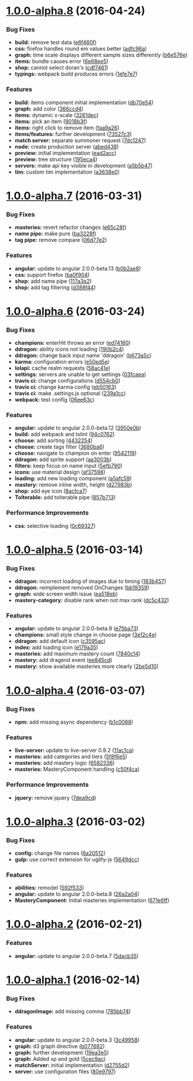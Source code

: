 <a name="1.0.0-alpha.8"></a>
# [1.0.0-alpha.8](https://github.com/SteveVanOpstal/LegendBuilder/compare/1.0.0-alpha.7...1.0.0-alpha.8) (2016-04-24)


### Bug Fixes

* **build:** remove test data ([e6f460f](https://github.com/SteveVanOpstal/LegendBuilder/commit/e6f460f))
* **css:** firefox handles round em values better ([adfc96a](https://github.com/SteveVanOpstal/LegendBuilder/commit/adfc96a))
* **graph:** time scale displays different sample sizes differently ([b6e576e](https://github.com/SteveVanOpstal/LegendBuilder/commit/b6e576e))
* **items:** bundle causes error ([6e68ee5](https://github.com/SteveVanOpstal/LegendBuilder/commit/6e68ee5))
* **shop:** cannot select doran's ([cdf7461](https://github.com/SteveVanOpstal/LegendBuilder/commit/cdf7461))
* **typings:** webpack build produces errors ([1efe7e7](https://github.com/SteveVanOpstal/LegendBuilder/commit/1efe7e7))

### Features

* **build:** items component initial implementation ([db70e54](https://github.com/SteveVanOpstal/LegendBuilder/commit/db70e54))
* **graph:** add color ([366ccd4](https://github.com/SteveVanOpstal/LegendBuilder/commit/366ccd4))
* **items:** dynamic x-scale ([3261dec](https://github.com/SteveVanOpstal/LegendBuilder/commit/3261dec))
* **items:** pick an item ([9018b3f](https://github.com/SteveVanOpstal/LegendBuilder/commit/9018b3f))
* **items:** right click to remove item ([faa9a26](https://github.com/SteveVanOpstal/LegendBuilder/commit/faa9a26))
* **items/features:** further development ([73527c3](https://github.com/SteveVanOpstal/LegendBuilder/commit/73527c3))
* **match server:** separate summoner request ([7dc1247](https://github.com/SteveVanOpstal/LegendBuilder/commit/7dc1247))
* **node:** create production server ([abed438](https://github.com/SteveVanOpstal/LegendBuilder/commit/abed438))
* **preview:** initial implementation ([ead2acc](https://github.com/SteveVanOpstal/LegendBuilder/commit/ead2acc))
* **preview:** tree structure ([195eca4](https://github.com/SteveVanOpstal/LegendBuilder/commit/195eca4))
* **servers:** make api key visible in development ([a5b5b47](https://github.com/SteveVanOpstal/LegendBuilder/commit/a5b5b47))
* **tim:** custom tim implementation ([a3638e0](https://github.com/SteveVanOpstal/LegendBuilder/commit/a3638e0))



<a name="1.0.0-alpha.7"></a>
# [1.0.0-alpha.7](https://github.com/SteveVanOpstal/LegendBuilder/compare/1.0.0-alpha.6...1.0.0-alpha.7) (2016-03-31)


### Bug Fixes

* **masteries:** revert refactor changes ([e65c28f](https://github.com/SteveVanOpstal/LegendBuilder/commit/e65c28f))
* **name pipe:** make pure ([ba3228f](https://github.com/SteveVanOpstal/LegendBuilder/commit/ba3228f))
* **tag pipe:** remove compare ([06d77e2](https://github.com/SteveVanOpstal/LegendBuilder/commit/06d77e2))

### Features

* **angular:** update to angular 2.0.0-beta.13 ([b0b2ae8](https://github.com/SteveVanOpstal/LegendBuilder/commit/b0b2ae8))
* **css:** support firefox ([ba0f904](https://github.com/SteveVanOpstal/LegendBuilder/commit/ba0f904))
* **shop:** add name pipe ([117a3e2](https://github.com/SteveVanOpstal/LegendBuilder/commit/117a3e2))
* **shop:** add tag filtering ([d388f44](https://github.com/SteveVanOpstal/LegendBuilder/commit/d388f44))



<a name="1.0.0-alpha.6"></a>
# [1.0.0-alpha.6](https://github.com/SteveVanOpstal/LegendBuilder/compare/1.0.0-alpha.5...1.0.0-alpha.6) (2016-03-24)


### Bug Fixes

* **champions:** enterHit throws an error ([ed74160](https://github.com/SteveVanOpstal/LegendBuilder/commit/ed74160))
* **ddragon:** ability icons not loading ([190b2c4](https://github.com/SteveVanOpstal/LegendBuilder/commit/190b2c4))
* **ddragon:** change back input name 'ddragon' ([b673a5c](https://github.com/SteveVanOpstal/LegendBuilder/commit/b673a5c))
* **karma:** configuration errors ([e50ed5e](https://github.com/SteveVanOpstal/LegendBuilder/commit/e50ed5e))
* **lolapi:** cache realm requests ([58ac41e](https://github.com/SteveVanOpstal/LegendBuilder/commit/58ac41e))
* **settings:** servers are unable to get settings ([03fcaea](https://github.com/SteveVanOpstal/LegendBuilder/commit/03fcaea))
* **travis ci:** change configurations ([d554cb0](https://github.com/SteveVanOpstal/LegendBuilder/commit/d554cb0))
* **travis ci:** change karma config ([eb50163](https://github.com/SteveVanOpstal/LegendBuilder/commit/eb50163))
* **travis ci:** make .settings.js optional ([239a1cc](https://github.com/SteveVanOpstal/LegendBuilder/commit/239a1cc))
* **webpack:** test config ([06ee63c](https://github.com/SteveVanOpstal/LegendBuilder/commit/06ee63c))

### Features

* **angular:** update to angular 2.0.0-beta.12 ([3950e0b](https://github.com/SteveVanOpstal/LegendBuilder/commit/3950e0b))
* **build:** add webpack and tslint ([94c0762](https://github.com/SteveVanOpstal/LegendBuilder/commit/94c0762))
* **choose:** add sorting ([4432254](https://github.com/SteveVanOpstal/LegendBuilder/commit/4432254))
* **choose:** create tags filter ([3680ba6](https://github.com/SteveVanOpstal/LegendBuilder/commit/3680ba6))
* **choose:** navigate to champion on enter ([9542119](https://github.com/SteveVanOpstal/LegendBuilder/commit/9542119))
* **ddragon:** add sprite support ([aa3003b](https://github.com/SteveVanOpstal/LegendBuilder/commit/aa3003b))
* **filters:** keep focus on name input ([5efb790](https://github.com/SteveVanOpstal/LegendBuilder/commit/5efb790))
* **icons:** use material design ([af37598](https://github.com/SteveVanOpstal/LegendBuilder/commit/af37598))
* **loading:** add new loading component ([a5afc59](https://github.com/SteveVanOpstal/LegendBuilder/commit/a5afc59))
* **mastery:** remove inline width, height ([d27983b](https://github.com/SteveVanOpstal/LegendBuilder/commit/d27983b))
* **shop:** add eye icon ([8acfca7](https://github.com/SteveVanOpstal/LegendBuilder/commit/8acfca7))
* **ToIterable:** add toIterable pipe ([857b713](https://github.com/SteveVanOpstal/LegendBuilder/commit/857b713))

### Performance Improvements

* **css:** selective loading ([0c69327](https://github.com/SteveVanOpstal/LegendBuilder/commit/0c69327))



<a name="1.0.0-alpha.5"></a>
# [1.0.0-alpha.5](https://github.com/SteveVanOpstal/LegendBuilder/compare/1.0.0-alpha.4...1.0.0-alpha.5) (2016-03-14)


### Bug Fixes

* **ddragon:** incorrect loading of images due to timing ([183b457](https://github.com/SteveVanOpstal/LegendBuilder/commit/183b457))
* **ddragon:** reimplement removed OnChanges ([bb19359](https://github.com/SteveVanOpstal/LegendBuilder/commit/bb19359))
* **graph:** wide screen width issue ([ea518eb](https://github.com/SteveVanOpstal/LegendBuilder/commit/ea518eb))
* **mastery-category:** disable rank when not max rank ([dc5c432](https://github.com/SteveVanOpstal/LegendBuilder/commit/dc5c432))

### Features

* **angular:** update to angular 2.0.0-beta.9 ([e75ba73](https://github.com/SteveVanOpstal/LegendBuilder/commit/e75ba73))
* **champions:** small style change in choose page ([3e12c4e](https://github.com/SteveVanOpstal/LegendBuilder/commit/3e12c4e))
* **ddragon:** add default icon ([c3595ac](https://github.com/SteveVanOpstal/LegendBuilder/commit/c3595ac))
* **index:** add loading icon ([e179a35](https://github.com/SteveVanOpstal/LegendBuilder/commit/e179a35))
* **masteries:** add maximum mastery count ([7840c14](https://github.com/SteveVanOpstal/LegendBuilder/commit/7840c14))
* **mastery:** add dragend event ([ee845cd](https://github.com/SteveVanOpstal/LegendBuilder/commit/ee845cd))
* **mastery:** show available masteries more clearly ([2be5d10](https://github.com/SteveVanOpstal/LegendBuilder/commit/2be5d10))



<a name="1.0.0-alpha.4"></a>
# [1.0.0-alpha.4](https://github.com/SteveVanOpstal/LegendBuilder/compare/1.0.0-alpha.3...1.0.0-alpha.4) (2016-03-07)


### Bug Fixes

* **npm:** add missing async dependency ([b1c0088](https://github.com/SteveVanOpstal/LegendBuilder/commit/b1c0088))

### Features

* **live-server:** update to live-server 0.9.2 ([11ac1ca](https://github.com/SteveVanOpstal/LegendBuilder/commit/11ac1ca))
* **masteries:** add categories and tiers ([5f8f6e5](https://github.com/SteveVanOpstal/LegendBuilder/commit/5f8f6e5))
* **masteries:** add mastery logic ([6582336](https://github.com/SteveVanOpstal/LegendBuilder/commit/6582336))
* **masteries:** MasteryComponent handling ([c50f4ca](https://github.com/SteveVanOpstal/LegendBuilder/commit/c50f4ca))

### Performance Improvements

* **jquery:** remove jquery ([7dea9cd](https://github.com/SteveVanOpstal/LegendBuilder/commit/7dea9cd))



<a name="1.0.0-alpha.3"></a>
# [1.0.0-alpha.3](https://github.com/SteveVanOpstal/LegendBuilder/compare/1.0.0-alpha.2...1.0.0-alpha.3) (2016-03-02)


### Bug Fixes

* **config:** change file names ([6a20512](https://github.com/SteveVanOpstal/LegendBuilder/commit/6a20512))
* **gulp:** use correct extension for uglify-js ([5649dcc](https://github.com/SteveVanOpstal/LegendBuilder/commit/5649dcc))

### Features

* **abilities:** remodel ([592f533](https://github.com/SteveVanOpstal/LegendBuilder/commit/592f533))
* **angular:** update to angular 2.0.0-beta.8 ([26a2a04](https://github.com/SteveVanOpstal/LegendBuilder/commit/26a2a04))
* **MasteryComponent:** Initial masteries implementation ([671e6ff](https://github.com/SteveVanOpstal/LegendBuilder/commit/671e6ff))



<a name="1.0.0-alpha.2"></a>
# [1.0.0-alpha.2](https://github.com/SteveVanOpstal/LegendBuilder/compare/1.0.0-alpha.1...1.0.0-alpha.2) (2016-02-21)


### Features

* **angular:** update to angular 2.0.0-beta.7 ([5dacb35](https://github.com/SteveVanOpstal/LegendBuilder/commit/5dacb35))



<a name="1.0.0-alpha.1"></a>
# [1.0.0-alpha.1](https://github.com/SteveVanOpstal/LegendBuilder/compare/1.0.0-alpha.0...1.0.0-alpha.1) (2016-02-14)


### Bug Fixes

* **ddragonImage:** add missing comma ([785bb74](https://github.com/SteveVanOpstal/LegendBuilder/commit/785bb74))

### Features

* **angular:** update to angular 2.0.0-beta.3 ([3c49958](https://github.com/SteveVanOpstal/LegendBuilder/commit/3c49958))
* **graph:** d3 graph directive ([b077682](https://github.com/SteveVanOpstal/LegendBuilder/commit/b077682))
* **graph:** further development ([19ea3e5](https://github.com/SteveVanOpstal/LegendBuilder/commit/19ea3e5))
* **graph:** Added xp and gold ([5cec9ac](https://github.com/SteveVanOpstal/LegendBuilder/commit/5cec9ac))
* **matchServer:** initial implementation ([d2755d2](https://github.com/SteveVanOpstal/LegendBuilder/commit/d2755d2))
* **server:** use configuration files ([80e9797](https://github.com/SteveVanOpstal/LegendBuilder/commit/80e9797))
